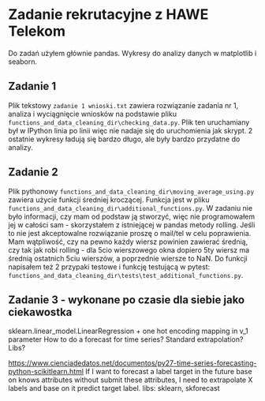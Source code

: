# Zadanie rekrutacyjne z HAWE Telekom

Do zadań użyłem głównie pandas. Wykresy do analizy danych w matplotlib i seaborn.

## Zadanie 1
Plik tekstowy `zadanie 1 wnioski.txt` zawiera rozwiązanie zadania nr 1, analiza i wyciągnięcie wniosków na podstawie pliku `functions_and_data_cleaning_dir\checking_data.py`. Plik ten uruchamiany był w IPython linia po linii więc nie nadaje się do uruchomienia jak skrypt. 2 ostatnie wykresy ładują się bardzo długo, ale były bardzo przydatne do analizy.

## Zadanie 2
Plik pythonowy `functions_and_data_cleaning_dir\moving_average_using.py` zawiera użycie funkcji średniej kroczącej. Funkcja jest w pliku `functions_and_data_cleaning_dir\additional_functions.py`. W zadaniu nie było informacji, czy mam od podstaw ją stworzyć, więc nie programowałem jej w całości sam - skorzystałem z istniejącej w pandas metody rolling. Jeśli to nie jest akceptowalne rozwiązanie proszę o mail/tel w celu poprawienia. Mam wątpliwość, czy na pewno każdy wiersz powinien zawierać średnią, czy tak jak robi rolling - dla 5cio wierszowego okna dopiero 5ty wiersz ma średnią ostatnich 5ciu wierszów, a poprzednie wiersze to NaN. Do funkcji napisałem też 2 przypaki testowe i funkcję testującą w pytest: `functions_and_data_cleaning_dir\tests\test_additional_functions.py`.

## Zadanie 3 - wykonane po czasie dla siebie jako ciekawostka
sklearn.linear_model.LinearRegression + one hot encoding mapping in v_1 parameter
How to do a forecast for time series? Standard extrapolation? Libs?

https://www.cienciadedatos.net/documentos/py27-time-series-forecasting-python-scikitlearn.html
If I want to forecast a label target in the future base on knows attributes without submit these attributes, I need to extrapolate X labels and base on it predict target label.
libs: sklearn, skforecast
